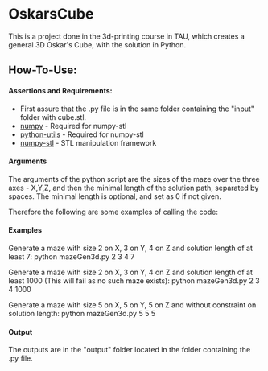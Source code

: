 # OskarsCube
This is a project done in the 3d-printing course in TAU, which creates a general 3D Oskar's Cube, with the solution in Python.

## How-To-Use:
#### Assertions and Requirements:
* First assure that the .py file is in the same folder containing the "input" folder with cube.stl.
* [numpy](http://www.numpy.org/) - Required for numpy-stl
* [python-utils](https://pypi.python.org/pypi/python-utils) - Required for numpy-stl
* [numpy-stl](https://github.com/WoLpH/numpy-stl) - STL manipulation framework




#### Arguments
The arguments of the python script are the sizes
of the maze over the three axes - X,Y,Z, and then the minimal
length of the solution path, separated by spaces.
The minimal length is optional, and set as 0 if not given.

Therefore the following are some examples of calling the code:
#### Examples
Generate a maze with size 2 on X, 3 on Y, 4 on Z and solution length of at least 7:
python mazeGen3d.py 2 3 4 7

Generate a maze with size 2 on X, 3 on Y, 4 on Z and solution length of at least 1000 (This will fail as no such maze exists):
python mazeGen3d.py 2 3 4 1000

Generate a maze with size 5 on X, 5 on Y, 5 on Z and without constraint on solution length:
python mazeGen3d.py 5 5 5

#### Output
The outputs are in the "output" folder located in the folder containing the .py file.

